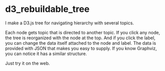d3_rebuildable_tree
===================

I make a D3.js tree for navigating hierarchy with several topics.

Each node gets topic that is directed to another topic.
If you click any node, the tree is reorganized with the node at the top.
And if you click the label, you can change the data itself attached to the node and label.
The data is provided with JSON that makes you easy to supply. If you know Graphviz, you can notice it has a similar structure.

Just try it on the web.



